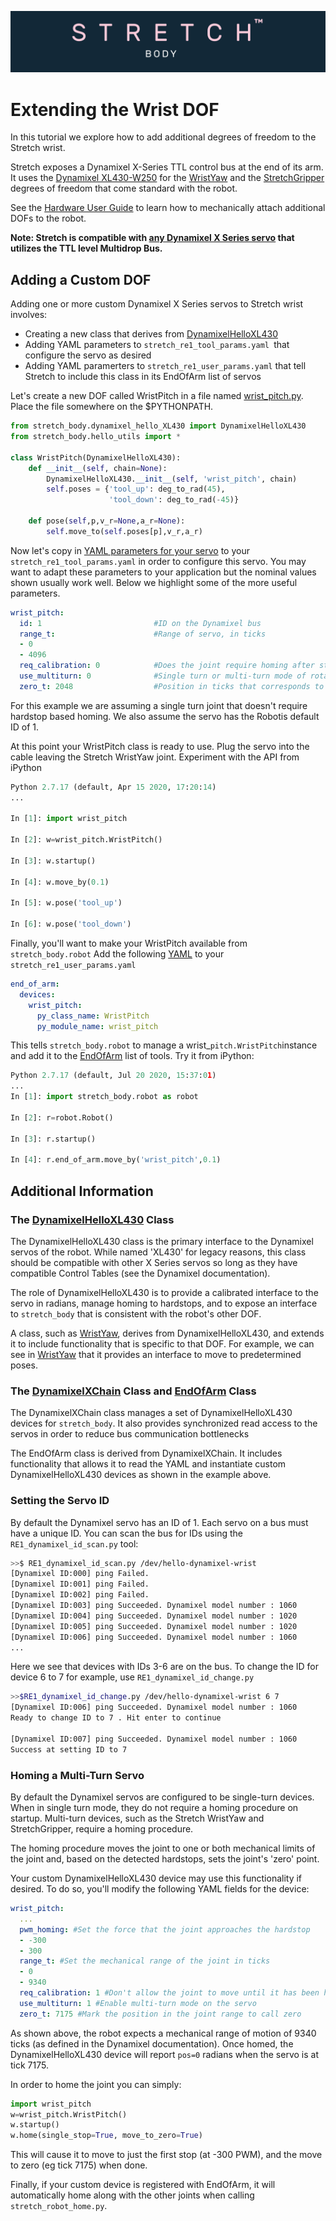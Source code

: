 ![](../images/banner.png)

# Extending the Wrist DOF

In this tutorial we explore how to add additional degrees of freedom to the Stretch wrist. 

Stretch exposes a Dynamixel X-Series TTL control bus at the end of its arm. It uses the [Dynamixel XL430-W250](https://emanual.robotis.com/docs/en/dxl/x/xl430-w250/) for the [WristYaw](https://github.com/hello-robot/stretch_body/blob/master/body/stretch_body/wrist_yaw.py) and the [StretchGripper](https://github.com/hello-robot/stretch_body/blob/master/body/stretch_body/stretch_gripper.py)  degrees of freedom that come standard with the robot. 

See the [Hardware User Guide](https://docs.hello-robot.com/hardware_user_guide/#wrist) to learn how to mechanically attach additional DOFs to the robot.

**Note: Stretch is compatible with [any Dynamixel X Series servo](https://emanual.robotis.com/docs/en/dxl/x/) that utilizes the TTL level Multidrop Bus.**

## Adding a Custom DOF

Adding one or more custom Dynamixel X Series servos to Stretch wrist involves:

* Creating a new class that derives from [DynamixelHelloXL430](https://github.com/hello-robot/stretch_body/blob/master/body/stretch_body/dynamixel_hello_XL430.py)
* Adding YAML parameters to `stretch_re1_tool_params.yaml `that configure the servo as desired
* Adding YAML paramerters to `stretch_re1_user_params.yaml` that tell Stretch to include this class in its EndOfArm list of servos

Let's create a new DOF called WristPitch in a file named [wrist_pitch.py](./wrist_pitch.py).  Place the file somewhere on the $PYTHONPATH.

```python
from stretch_body.dynamixel_hello_XL430 import DynamixelHelloXL430
from stretch_body.hello_utils import *

class WristPitch(DynamixelHelloXL430):
    def __init__(self, chain=None):
        DynamixelHelloXL430.__init__(self, 'wrist_pitch', chain)
        self.poses = {'tool_up': deg_to_rad(45),
                      'tool_down': deg_to_rad(-45)}

    def pose(self,p,v_r=None,a_r=None):
        self.move_to(self.poses[p],v_r,a_r)
```

Now let's copy in [YAML parameters for your servo](./stretch_re1_tool_params.yaml) to your `stretch_re1_tool_params.yaml` in order to configure this servo. You may want to adapt these parameters to your application but the nominal values shown usually work well. Below we highlight some of the more useful parameters.

```yaml
wrist_pitch:
  id: 1							#ID on the Dynamixel bus
  range_t:						#Range of servo, in ticks
  - 0
  - 4096
  req_calibration: 0			#Does the joint require homing after startup
  use_multiturn: 0				#Single turn or multi-turn mode of rotation
  zero_t: 2048					#Position in ticks that corresponds to zero radians
```

For this example we are assuming a single turn joint that doesn't require hardstop based homing. We also assume the servo has the Robotis default ID of 1.

At this point your WristPitch class is ready to use. Plug the servo into the cable leaving the Stretch WristYaw joint. Experiment with the API from iPython

```python
Python 2.7.17 (default, Apr 15 2020, 17:20:14) 
...

In [1]: import wrist_pitch

In [2]: w=wrist_pitch.WristPitch()

In [3]: w.startup()

In [4]: w.move_by(0.1)

In [5]: w.pose('tool_up')

In [6]: w.pose('tool_down')
```

Finally, you'll want to make your WristPitch available from `stretch_body.robot` Add the following [YAML](./stretch_re1_user_params.yaml) to your `stretch_re1_user_params.yaml`

```yaml
end_of_arm:
  devices:
    wrist_pitch:
      py_class_name: WristPitch
      py_module_name: wrist_pitch
```

This tells `stretch_body.robot` to manage a wrist_`pitch.WristPitch`instance and add it to the [EndOfArm](https://github.com/hello-robot/stretch_body/blob/master/body/stretch_body/end_of_arm.py) list of tools. Try it from iPython:

```python
Python 2.7.17 (default, Jul 20 2020, 15:37:01)
...
In [1]: import stretch_body.robot as robot

In [2]: r=robot.Robot()

In [3]: r.startup()

In [4]: r.end_of_arm.move_by('wrist_pitch',0.1)

```



## Additional Information

### The [DynamixelHelloXL430](https://github.com/hello-robot/stretch_body/blob/master/body/stretch_body/dynamixel_hello_XL430.py) Class

The DynamixelHelloXL430 class is the primary interface to the Dynamixel servos of the robot. While named 'XL430' for legacy reasons, this class should be compatible with other X Series servos so long as they have compatible Control Tables (see the Dynamixel documentation).

The role of DynamixelHelloXL430 is to provide a calibrated interface to the servo in radians, manage homing to hardstops, and to expose an interface to `stretch_body` that is consistent with the robot's other DOF. 

A class, such as [WristYaw](https://github.com/hello-robot/stretch_body/blob/master/body/stretch_body/wrist_yaw.py), derives from DynamixelHelloXL430, and extends it to include functionality that is specific to that DOF. For example, we can see in  [WristYaw](https://github.com/hello-robot/stretch_body/blob/master/body/stretch_body/wrist_yaw.py) that it provides an interface to move to predetermined poses.  

### The [DynamixelXChain](https://github.com/hello-robot/stretch_body/blob/master/body/stretch_body/dynamixel_X_chain.py) Class and [EndOfArm](https://github.com/hello-robot/stretch_body/blob/master/body/stretch_body/end_of_arm.py) Class

The DynamixelXChain class manages a set of DynamixelHelloXL430 devices for `stretch_body`. It also provides synchronized read access to the servos in order to reduce  bus communication bottlenecks

The EndOfArm class is derived from DynamixelXChain. It includes functionality that allows it to read the YAML and instantiate custom DynamixelHelloXL430 devices as shown in the example above.

### Setting the Servo ID

By default the Dynamixel servo has an ID of 1. Each servo on a bus must have a unique ID. You can scan the bus for IDs using the `RE1_dynamixel_id_scan.py` tool:

```bash
>>$ RE1_dynamixel_id_scan.py /dev/hello-dynamixel-wrist 
[Dynamixel ID:000] ping Failed.
[Dynamixel ID:001] ping Failed.
[Dynamixel ID:002] ping Failed.
[Dynamixel ID:003] ping Succeeded. Dynamixel model number : 1060
[Dynamixel ID:004] ping Succeeded. Dynamixel model number : 1020
[Dynamixel ID:005] ping Succeeded. Dynamixel model number : 1020
[Dynamixel ID:006] ping Succeeded. Dynamixel model number : 1060
...

```

Here we see that devices with IDs 3-6 are on the bus. To change the ID for device 6 to 7 for example, use `RE1_dynamixel_id_change.py`

```bash
>>$RE1_dynamixel_id_change.py /dev/hello-dynamixel-wrist 6 7
[Dynamixel ID:006] ping Succeeded. Dynamixel model number : 1060
Ready to change ID to 7 . Hit enter to continue

[Dynamixel ID:007] ping Succeeded. Dynamixel model number : 1060
Success at setting ID to 7
```



### Homing a Multi-Turn Servo

By default the Dynamixel servos are configured to be single-turn devices. When in single turn mode, they do not require a homing procedure on startup. Multi-turn devices, such as the Stretch WristYaw and StretchGripper, require a homing procedure.

The homing procedure moves the joint to one or both mechanical limits of the joint and, based on the detected hardstops, sets the joint's 'zero' point. 

Your custom DynamixelHelloXL430 device may use this functionality if desired. To do so, you'll modify the following YAML fields for the device:

```yaml
wrist_pitch:
  ...
  pwm_homing: #Set the force that the joint approaches the hardstop
  - -300
  - 300
  range_t: #Set the mechanical range of the joint in ticks
  - 0
  - 9340
  req_calibration: 1 #Don't allow the joint to move until it has been homed
  use_multiturn: 1 #Enable multi-turn mode on the servo
  zero_t: 7175 #Mark the position in the joint range to call zero
```

As shown above, the robot expects a mechanical range of motion of 9340 ticks (as defined in the Dynamixel documentation). Once homed, the DynamixelHelloXL430 device will report `pos=0` radians when the servo is at tick 7175. 

In order to home the joint you can simply:

```python
import wrist_pitch
w=wrist_pitch.WristPitch()
w.startup()
w.home(single_stop=True, move_to_zero=True)
```

This will cause it to move to just the first stop (at -300 PWM), and the move to zero (eg tick 7175) when done.

Finally, if your custom device is registered with EndOfArm, it will automatically home along with the other joints when calling `stretch_robot_home.py`.





